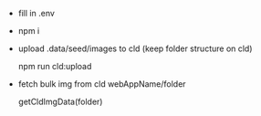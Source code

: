 * fill in .env
  
* npm i
  
* upload .data/seed/images to cld (keep folder structure on cld)

    npm run cld:upload
  
* fetch bulk img from cld webAppName/folder
  
    getCldImgData(folder)

